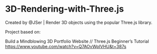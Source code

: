 # 3D-Rendering-with-Three.js
Created by @JSer | Render 3D objects using the popular Three.js library.

Project based on:

Build a Mindblowing 3D Portfolio Website // Three.js Beginner’s Tutorial
https://www.youtube.com/watch?v=Q7AOvWpIVHU&t=387s
